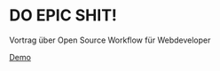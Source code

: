 DO EPIC SHIT!
=============

Vortrag über Open Source Workflow für Webdeveloper

[Demo](https://github.com/voku/DO-EPIC-SHIT-Demo)
